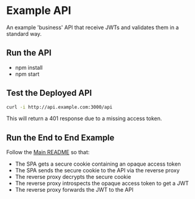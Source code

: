# Example API

An example 'business' API that receive JWTs and validates them in a standard way.

## Run the API

- npm install
- npm start

## Test the Deployed API

```bash
curl -i http://api.example.com:3000/api
```

This will return a 401 response due to a missing access token.

## Run the End to End Example

Follow the [Main README](../) so that:

- The SPA gets a secure cookie containing an opaque access token
- The SPA sends the secure cookie to the API via the reverse proxy
- The reverse proxy decrypts the secure cookie
- The reverse proxy introspects the opaque access token to get a JWT
- The reverse proxy forwards the JWT to the API